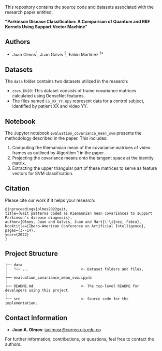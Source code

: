 This repository contains the source code and datasets associated with the research paper entitled:

**"Parkinson Disease Classification: A Comparison of Quantum and RBF Kernels Using Support Vector Machine"**

## Authors
- Juan Olmos<sup>1</sup>, Juan Galvis <sup>2</sup>, Fabio Martínez <sup>1*</sup>


## Datasets
The `data` folder contains two datasets utilized in the research:
- `covs_DN20`: This dataset consists of frame covariance matrices calculated using DenseNet features.
- The files named `CG_XX_YY.npy` represent data for a control subject, identified by patient XX and video YY.

## Notebook
The Jupyter notebook `evaluation_covariance_mean_svm` presents the methodology described in the paper. This includes:
1. Computing the Riemannian mean of the covariance matrices of video frames as outlined by Algorithm 1 in the paper.
2. Projecting the covariance means onto the tangent space at the identity matrix.
3. Extracting the upper triangular part of these matrices to serve as feature vectors for SVM classification.

## Citation
Please cite our work if it helps your research:

    @inproceedings{olmos2022gait,
    title={Gait patterns coded as Riemannian mean covariances to support Parkinson’s disease diagnosis},
    author={Olmos, Juan and Galvis, Juan and Mart{\'\i}nez, Fabio},
    booktitle={Ibero-American Conference on Artificial Intelligence},
    pages={3--14},
    year={2022}
    }

## Project Structure
    ├── data
    │   └── ...                        <- Dataset folders and files.
    │
    ├── evaluation_covariance_mean_svm.ipynb
    |
    ├── README.md                      <- The top-level README for developers using this project.
    |
    └── src                            <- Source code for the implementation.

## Contact Information
- **Juan A. Olmos**: jaolmosr@correo.uis.edu.co

For further information, contributions, or questions, feel free to contact the authors.
